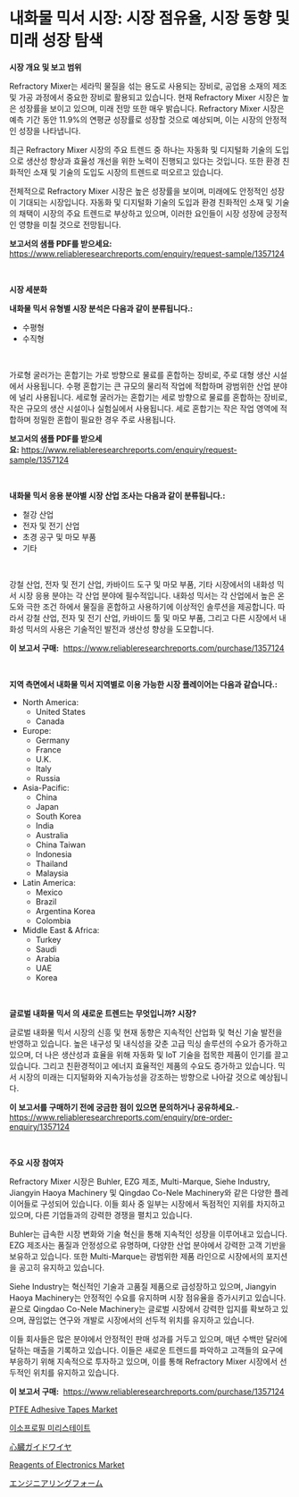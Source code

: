 <p><h1>내화물 믹서 시장: 시장 점유율, 시장 동향 및 미래 성장 탐색</h1></p><p><strong>시장 개요 및 보고 범위</strong></p>
<p><p>Refractory Mixer는 세라믹 물질을 섞는 용도로 사용되는 장비로, 공업용 소재의 제조 및 가공 과정에서 중요한 장비로 활용되고 있습니다. 현재 Refractory Mixer 시장은 높은 성장률을 보이고 있으며, 미래 전망 또한 매우 밝습니다. Refractory Mixer 시장은 예측 기간 동안 11.9%의 연평균 성장률로 성장할 것으로 예상되며, 이는 시장의 안정적인 성장을 나타냅니다.</p><p>최근 Refractory Mixer 시장의 주요 트렌드 중 하나는 자동화 및 디지털화 기술의 도입으로 생산성 향상과 효율성 개선을 위한 노력이 진행되고 있다는 것입니다. 또한 환경 친화적인 소재 및 기술의 도입도 시장의 트렌드로 떠오르고 있습니다.</p><p>전체적으로 Refractory Mixer 시장은 높은 성장률을 보이며, 미래에도 안정적인 성장이 기대되는 시장입니다. 자동화 및 디지털화 기술의 도입과 환경 친화적인 소재 및 기술의 채택이 시장의 주요 트렌드로 부상하고 있으며, 이러한 요인들이 시장 성장에 긍정적인 영향을 미칠 것으로 전망됩니다.</p></p>
<p><strong>보고서의 샘플 PDF를 받으세요:</strong> <a href="https://www.reliableresearchreports.com/enquiry/request-sample/1357124">https://www.reliableresearchreports.com/enquiry/request-sample/1357124</a></p>
<p>&nbsp;</p>
<p><strong>시장 세분화</strong></p>
<p><strong>내화물 믹서 유형별 시장 분석은 다음과 같이 분류됩니다.:</strong></p>
<p><ul><li>수평형</li><li>수직형</li></ul></p>
<p>&nbsp;</p>
<p><p>가로형 굴러가는 혼합기는 가로 방향으로 물료를 혼합하는 장비로, 주로 대형 생산 시설에서 사용됩니다. 수평 혼합기는 큰 규모의 물리적 작업에 적합하며 광범위한 산업 분야에 널리 사용됩니다. 세로형 굴러가는 혼합기는 세로 방향으로 물료를 혼합하는 장비로, 작은 규모의 생산 시설이나 실험실에서 사용됩니다. 세로 혼합기는 작은 작업 영역에 적합하며 정밀한 혼합이 필요한 경우 주로 사용됩니다.</p></p>
<p><strong>보고서의 샘플 PDF를 받으세요:</strong>&nbsp;<a href="https://www.reliableresearchreports.com/enquiry/request-sample/1357124">https://www.reliableresearchreports.com/enquiry/request-sample/1357124</a></p>
<p>&nbsp;</p>
<p><strong> 내화물 믹서 응용 분야별 시장 산업 조사는 다음과 같이 분류됩니다.:</strong></p>
<p><ul><li>철강 산업</li><li>전자 및 전기 산업</li><li>초경 공구 및 마모 부품</li><li>기타</li></ul></p>
<p>&nbsp;</p>
<p><p>강철 산업, 전자 및 전기 산업, 카바이드 도구 및 마모 부품, 기타 시장에서의 내화성 믹서 시장 응용 분야는 각 산업 분야에 필수적입니다. 내화성 믹서는 각 산업에서 높은 온도와 극한 조건 하에서 물질을 혼합하고 사용하기에 이상적인 솔루션을 제공합니다. 따라서 강철 산업, 전자 및 전기 산업, 카바이드 툴 및 마모 부품, 그리고 다른 시장에서 내화성 믹서의 사용은 기술적인 발전과 생산성 향상을 도모합니다.</p></p>
<p><strong>이 보고서 구매:</strong>&nbsp; <a href="https://www.reliableresearchreports.com/purchase/1357124">https://www.reliableresearchreports.com/purchase/1357124</a></p>
<p>&nbsp;</p>
<p><strong>지역 측면에서 내화물 믹서 지역별로 이용 가능한 시장 플레이어는 다음과 같습니다.:</strong></p>
<p><ul>
    <li>
        North America:
        <ul>
            <li>United States</li>
            <li>Canada</li>
        </ul>
    </li>
    <li>
        Europe:
        <ul>
            <li>Germany</li>
            <li>France</li>
            <li>U.K.</li>
            <li>Italy</li>
            <li>Russia</li>
        </ul>
    </li>
    <li>
        Asia-Pacific:
        <ul>
            <li>China</li>
            <li>Japan</li>
            <li>South Korea</li>
            <li>India</li>
            <li>Australia</li>
            <li>China Taiwan</li>
            <li>Indonesia</li>
            <li>Thailand</li>
            <li>Malaysia</li>
        </ul>
    </li>
    <li>
        Latin America:
        <ul>
            <li>Mexico</li>
            <li>Brazil</li>
            <li>Argentina Korea</li>
            <li>Colombia</li>
        </ul>
    </li>
    <li>
        Middle East & Africa:
        <ul>
            <li>Turkey</li>
            <li>Saudi</li>
            <li>Arabia</li>
            <li>UAE</li>
            <li>Korea</li>
        </ul>
    </li>
    </ul></p>
<p>&nbsp;</p>
<p><strong>글로벌 내화물 믹서 의 새로운 트렌드는 무엇입니까? 시장?</strong></p>
<p><p>글로벌 내화물 믹서 시장의 신흥 및 현재 동향은 지속적인 산업화 및 혁신 기술 발전을 반영하고 있습니다. 높은 내구성 및 내식성을 갖춘 고급 믹싱 솔루션의 수요가 증가하고 있으며, 더 나은 생산성과 효율을 위해 자동화 및 IoT 기술을 접목한 제품이 인기를 끌고 있습니다. 그리고 친환경적이고 에너지 효율적인 제품의 수요도 증가하고 있습니다. 믹서 시장의 미래는 디지털화와 지속가능성을 강조하는 방향으로 나아갈 것으로 예상됩니다.</p></p>
<p><strong>이 보고서를 구매하기 전에 궁금한 점이 있으면 문의하거나 공유하세요.</strong>- <a href="https://www.reliableresearchreports.com/enquiry/pre-order-enquiry/1357124">https://www.reliableresearchreports.com/enquiry/pre-order-enquiry/1357124</a></p>
<p>&nbsp;</p>
<p><strong>주요 시장 참여자</strong></p>
<p><p>Refractory Mixer 시장은 Buhler, EZG 제조, Multi-Marque, Siehe Industry, Jiangyin Haoya Machinery 및 Qingdao Co-Nele Machinery와 같은 다양한 플레이어들로 구성되어 있습니다. 이들 회사 중 일부는 시장에서 독점적인 지위를 차지하고 있으며, 다른 기업들과의 강력한 경쟁을 펼치고 있습니다.</p><p>Buhler는 급속한 시장 변화와 기술 혁신을 통해 지속적인 성장을 이루어내고 있습니다. EZG 제조사는 품질과 안정성으로 유명하며, 다양한 산업 분야에서 강력한 고객 기반을 보유하고 있습니다. 또한 Multi-Marque는 광범위한 제품 라인으로 시장에서의 포지션을 공고히 유지하고 있습니다.</p><p>Siehe Industry는 혁신적인 기술과 고품질 제품으로 급성장하고 있으며, Jiangyin Haoya Machinery는 안정적인 수요를 유지하며 시장 점유율을 증가시키고 있습니다. 끝으로 Qingdao Co-Nele Machinery는 글로벌 시장에서 강력한 입지를 확보하고 있으며, 끊임없는 연구와 개발로 시장에서의 선두적 위치를 유지하고 있습니다.</p><p>이들 회사들은 많은 분야에서 안정적인 판매 성과를 거두고 있으며, 매년 수백만 달러에 달하는 매출을 기록하고 있습니다. 이들은 새로운 트렌드를 파악하고 고객들의 요구에 부응하기 위해 지속적으로 투자하고 있으며, 이를 통해 Refractory Mixer 시장에서 선두적인 위치를 유지하고 있습니다.</p></p>
<p><strong>이 보고서 구매:</strong>&nbsp;&nbsp;<a href="https://www.reliableresearchreports.com/purchase/1357124">https://www.reliableresearchreports.com/purchase/1357124</a></p>
<p><p><a href="https://github.com/rahu1506/Market-Research-Report-List-3/blob/main/ptfe-adhesive-tapes-market.md">PTFE Adhesive Tapes Market</a></p><p><a href="https://github.com/mpodehpw07370073/Market-Research-Report-List-1/blob/main/7997635193582.md">이소프로필 미리스테이트</a></p><p><a href="https://medium.com/@harmonybogan1944/%E5%BF%83%E8%87%93%E3%82%AB%E3%83%86%E3%83%BC%E3%83%86%E3%83%AB%E3%82%AC%E3%82%A4%E3%83%89%E3%83%AF%E3%82%A4%E3%83%A4%E5%B8%82%E5%A0%B4%E3%81%AE%E5%88%86%E6%9E%90-%E3%81%9D%E3%81%AEcagr-%E5%B8%82%E5%A0%B4%E3%82%BB%E3%82%B0%E3%83%A1%E3%83%B3%E3%83%86%E3%83%BC%E3%82%B7%E3%83%A7%E3%83%B3-%E3%81%8A%E3%82%88%E3%81%B3%E3%82%B0%E3%83%AD%E3%83%BC%E3%83%90%E3%83%AB%E7%94%A3%E6%A5%AD%E6%A6%82%E8%A6%81-6e61786ea69d">心臓ガイドワイヤ</a></p><p><a href="https://issuu.com/reportprime-2/docs/reagents-of-electronics-market-size-2030.pptx">Reagents of Electronics Market</a></p><p><a href="https://medium.com/@charm854/%E3%82%A8%E3%83%B3%E3%82%B8%E3%83%8B%E3%82%A2%E3%83%AA%E3%83%B3%E3%82%B0%E3%83%95%E3%82%A9%E3%83%BC%E3%83%A0%E5%B8%82%E5%A0%B4-2031%E5%B9%B4%E3%81%BE%E3%81%A7%E3%81%AE%E6%88%90%E5%8A%9F%E3%81%99%E3%82%8B%E3%83%93%E3%82%B8%E3%83%8D%E3%82%B9%E6%88%A6%E7%95%A5%E3%81%AE%E9%8D%B5%E3%82%92%E4%BA%88%E6%B8%AC-bb874b60ae4b">エンジニアリングフォーム</a></p></p>
